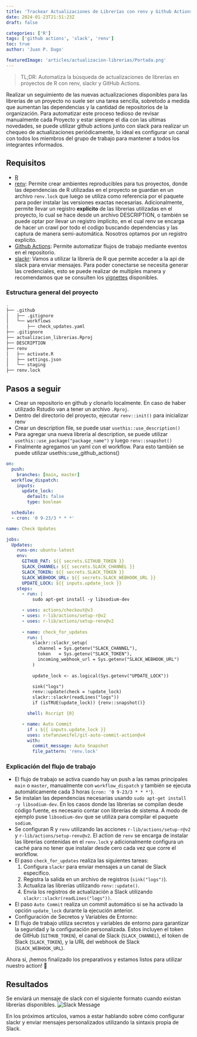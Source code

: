 ```yaml
---
title: 'Trackear Actualizaciones de Librerías con renv y Github Actions'
date: 2024-01-23T21:51:23Z
draft: false

categories: ['R']
tags: ['github actions', 'slack', 'renv']
toc: true
author: 'Juan P. Dugo'

featuredImage: 'articles/actualizacion-librerias/Portada.png'
---
```


> TL;DR: Automatiza la búsqueda de actualizaciones de librerías en proyectos de R con renv, slackr y GitHub Actions.

<!--more-->

Realizar un seguimiento de las nuevas actualizaciones disponibles para las librerías de un proyecto no suele ser una tarea sencilla, sobretodo a medida que aumentan las dependencias y la cantidad de repositorios de la organización. Para automatizar este proceso tedioso de revisar manualmente cada Proyecto y estar siempre el dia con las ultimas novedades, se puede utilizar github actions junto con slack para realizar un chequeo de actualizaciones periódicamente, lo ideal es configurar un canal con todos los miembros del grupo de trabajo para mantener a todos los integrantes informados.

## Requisitos

- [R](https://www.r-project.org/)
- [renv](https://rstudio.github.io/renv/articles/renv.html): Permite crear ambientes reproducibles para tus proyectos, donde las dependencias de R utilizadas en el proyecto se guardan en un archivo `renv.lock` que luego se utiliza como referencia por el paquete para poder instalar las versiones exactas necesarias. Adicionalmente, permite llevar un registro **explícito** de las librerias utilizadas en el proyecto, lo cual se hace desde un archivo DESCRIPTION, o también se puede optar por llevar un registro implícito, en el cual renv se encarga de hacer un crawl por todo el codigo buscando dependencias y las captura de manera semi-automática. Nosotros optamos por un registro explícito.
- [Github Actions](https://docs.github.com/es/actions): Permite automatizar flujos de trabajo mediante eventos en el repositorio.
- [slackr](https://github.com/mrkaye97/slackr): Vamos a utilizar la librería de R que permite acceder a la api de slack para enviar mensajes. Para poder conectarse se necesita generar las credenciales, esto se puede realizar de multiples manera y recomendamos que se consulten los [vignettes](https://github.com/mrkaye97/slackr#vignettes) disponibles.

### Estructura general del proyecto

``` bash
.
├── .github
│   ├── .gitignore
│   └── workflows
│       ├── check_updates.yaml
├── .gitignore
├── actualizacion_librerias.Rproj
├── DESCRIPTION
├── renv
│   ├── activate.R
│   ├── settings.json
│   └── staging
├── renv.lock
```

## Pasos a seguir

- Crear un repositorio en github y clonarlo localmente. En caso de haber utilizado Rstudio van a tener un archivo `.Rproj`.
- Dentro del directorio del proyecto, ejecutar `renv::init()` para inicializar renv
- Crear un description file, se puede usar `usethis::use_description()`
- Para agregar una nueva librería al description, se puede utilizar `usethis::use_package("package_name")` y luego `renv::snapshot()`
- Finalmente agregamos un yaml con el workflow. Para esto también se puede utilizar usethis::use_github_actions()

``` yaml
on:
  push:
    branches: [main, master]
  workflow_dispatch:
    inputs:
      update_lock:
        default: false
        type: boolean

  schedule:
  - cron: '0 9-23/3 * * *'

name: Check Updates

jobs:
  Updates:
    runs-on: ubuntu-latest
    env:
      GITHUB_PAT: ${{ secrets.GITHUB_TOKEN }}
      SLACK_CHANNEL: ${{ secrets.SLACK_CHANNEL }}
      SLACK_TOKEN: ${{ secrets.SLACK_TOKEN }}
      SLACK_WEBHOOK_URL: ${{ secrets.SLACK_WEBHOOK_URL }}
      UPDATE_LOCK: ${{ inputs.update_lock }}
    steps:
      - run: |
          sudo apt-get install -y libsodium-dev

      - uses: actions/checkout@v3
      - uses: r-lib/actions/setup-r@v2
      - uses: r-lib/actions/setup-renv@v2
          
      - name: check_for_updates
        run: |
          slackr::slackr_setup(
            channel = Sys.getenv("SLACK_CHANNEL"), 
            token   = Sys.getenv("SLACK_TOKEN"),
            incoming_webhook_url = Sys.getenv("SLACK_WEBHOOK_URL")
          )
          
          update_lock <- as.logical(Sys.getenv("UPDATE_LOCK"))

          sink("logs")
          renv::update(check = !update_lock)
          slackr::slackr(readLines("logs"))
          if (isTRUE(update_lock)) {renv::snapshot()}

        shell: Rscript {0}

      - name: Auto Commit
        if : ${{ inputs.update_lock }}
        uses: stefanzweifel/git-auto-commit-action@v4
        with:
          commit_message: Auto Snapshot
          file_pattern: 'renv.lock'
```

### Explicación del flujo de trabajo

- El flujo de trabajo se activa cuando hay un push a las ramas principales `main` o `master`, manualmente con `workflow_dispatch` y también se ejecuta automáticamente cada 3 horas (`cron: '0 9-23/3 * * *'`).
- Se instalan las dependencias necesarias usando `sudo apt-get install -y libsodium-dev`. En los casos donde las librerías se compilan desde código fuente, es necesario contar con librerías de sistema. A modo de ejemplo puse `libsodium-dev` que se utiliza para compilar el paquete `sodium`.
- Se configuran R y `renv` utilizando las acciones `r-lib/actions/setup-r@v2` y `r-lib/actions/setup-renv@v2`. El action de `renv` se encarga de instalar las librerías contenidas en el `renv.lock` y adicionalmente configura un caché para no tener que instalar desde cero cada vez que corre el workflow.
- El paso `check_for_updates` realiza las siguientes tareas:
    1. Configura `slackr` para enviar mensajes a un canal de Slack específico.
    2. Registra la salida en un archivo de registros (`sink("logs")`).
    3. Actualiza las librerías utilizando `renv::update()`.
    4. Envía los registros de actualización a Slack utilizando `slackr::slackr(readLines("logs"))`.
- El paso `Auto Commit` realiza un commit automático si se ha activado la opción `update_lock` durante la ejecución anterior.
- Configuración de Secretos y Variables de Entorno:
- El flujo de trabajo utiliza secretos y variables de entorno para garantizar la seguridad y la configuración personalizada. Estos incluyen el token de GitHub (`GITHUB_TOKEN`), el canal de Slack (`SLACK_CHANNEL`), el token de Slack (`SLACK_TOKEN`), y la URL del webhook de Slack (`SLACK_WEBHOOK_URL`).

Ahora si, ¡hemos finalizado los preparativos y estamos listos para utilizar nuestro action! 🚀

## Resultados

Se enviará un mensaje de slack con el siguiente formato cuando existan librerías disponibles.
![Slack Message](/articles/actualizacion-librerias/check_updates.png)

En los próximos artículos, vamos a estar hablando sobre cómo configurar slackr y enviar mensajes personalizados utilizando la sintaxis propia de Slack.